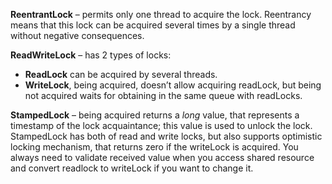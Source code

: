 **ReentrantLock** – permits only one thread to acquire the lock. Reentrancy means that this lock can be acquired several times by a single thread without negative consequences.

**ReadWriteLock** – has 2 types of locks:
- **ReadLock** can be acquired by several threads.
- **WriteLock**, being acquired, doesn’t allow acquiring readLock, but being not acquired waits for obtaining in the same queue with readLocks.


**StampedLock** – being acquired returns a *long* value, that represents a timestamp of the lock acquaintance; this value is used to unlock the lock. StampedLock has both of read and write locks, but also supports optimistic locking mechanism, that returns zero if the writeLock is acquired. You always need to validate received value when you access shared resource and convert readlock to writeLock if you want to change it.
